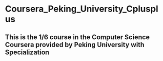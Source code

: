 # Coursera_Peking_University_Cplusplus
## This is the 1/6 course in the Computer Science Coursera provided by Peking University with Specialization
